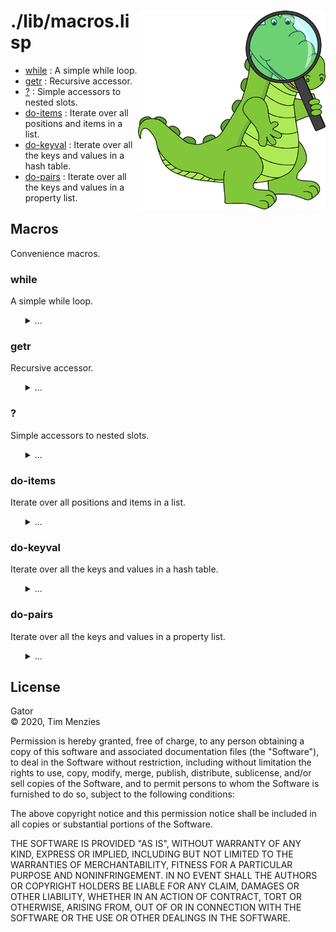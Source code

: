<a name=top>
<img width=300 align=right src="https://raw.githubusercontent.com/timm/gator/main/docs/img/gator.png">

# ./lib/macros.lisp
- [while](#while) : A simple while loop.
- [getr](#getr) : Recursive accessor.
- [?](#?) : Simple accessors to nested slots.
- [do-items](#do-items) : Iterate over all positions and items in a list.
- [do-keyval](#do-keyval) : Iterate over all the keys and values in a hash table.
- [do-pairs](#do-pairs) : Iterate over all the keys and values in a property list.

## Macros

Convenience macros.

### while

A simple while loop.

<ul><details><summary>...</summary>

```lisp
(defmacro while (test &body body)
  "a simple while loop."
  `(do () ((not ,test)) ,@body))
```
</details></ul>

### getr

Recursive accessor.

<ul><details><summary>...</summary>

```lisp
(defmacro getr (how obj f &rest fs)
  "recursive accessor."
  (if fs
      `(getr ,how (,how ,obj ',f) ,@fs)
      `(,how ,obj ',f)))
```
</details></ul>

### ?

Simple accessors to nested slots.

<ul><details><summary>...</summary>

```lisp
(defmacro ? (x &rest fs)
  "simple accessors to nested slots."
  `(getr slot-value ,x ,@fs))
```
</details></ul>

### do-items

Iterate over all positions and items in a list.

<ul><details><summary>...</summary>

```lisp
(defmacro do-items ((n item lst &optional out) &body body)
  "iterate over all positions and items in a list."
  `(let ((,n -1))
     (dolist (,item ,lst ,out) (incf ,n) ,@body)))
```
</details></ul>

### do-keyval

Iterate over all the keys and values in a hash table.

<ul><details><summary>...</summary>

```lisp
(defmacro do-keyval ((k v h &optional out) &body body)
  "iterate over all the keys and values in a hash table."
  `(progn (maphash #'(lambda (,k ,v) ,@body) ,h) ,out))
```
</details></ul>

### do-pairs

Iterate over all the keys and values in a property list.

<ul><details><summary>...</summary>

```lisp
(defmacro do-pairs ((k v lst &optional out) &body body)
  "iterate over all the keys and values in a property list."
  (let ((tmp (gensym)))
    `(let ((,tmp ,lst))
       (while ,tmp
        (let ((,k (car ,tmp)) (,v (cadr ,tmp)))
          ,@body
          (setq ,tmp (cddr ,tmp))))
       ,out)))
```
</details></ul>

## License

Gator   
&copy; 2020, Tim Menzies

Permission is hereby granted, free of charge, to any person obtaining
a copy of this software and associated documentation files (the
"Software"), to deal in the Software without restriction, including
without limitation the rights to use, copy, modify, merge, publish,
distribute, sublicense, and/or sell copies of the Software, and to
permit persons to whom the Software is furnished to do so, subject
to the following conditions:

The above copyright notice and this permission notice shall be
included in all copies or substantial portions of the Software.

THE SOFTWARE IS PROVIDED "AS IS", WITHOUT WARRANTY OF ANY KIND,
EXPRESS OR IMPLIED, INCLUDING BUT NOT LIMITED TO THE WARRANTIES OF
MERCHANTABILITY, FITNESS FOR A PARTICULAR PURPOSE AND NONINFRINGEMENT.
IN NO EVENT SHALL THE AUTHORS OR COPYRIGHT HOLDERS BE LIABLE FOR
ANY CLAIM, DAMAGES OR OTHER LIABILITY, WHETHER IN AN ACTION OF
CONTRACT, TORT OR OTHERWISE, ARISING FROM, OUT OF OR IN CONNECTION
WITH THE SOFTWARE OR THE USE OR OTHER DEALINGS IN THE SOFTWARE.
